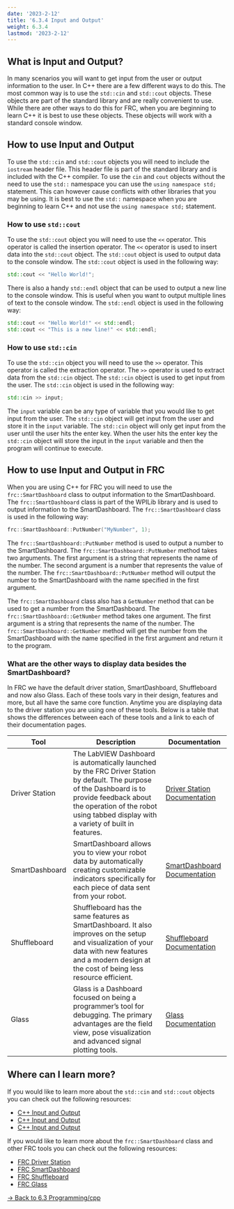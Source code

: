 ```yaml
---
date: '2023-2-12'
title: '6.3.4 Input and Output'
weight: 6.3.4
lastmod: '2023-2-12'
---
```


## What is Input and Output?

In many scenarios you will want to get input from the user or output information to the user. In C++ there are a few different ways to do this. The most common way is to use the `std::cin` and `std::cout` objects. These objects are part of the standard library and are really convenient to use. While there are other ways to do this for FRC, when you are beginning to learn C++ it is best to use these objects. These objects will work with a standard console window.

## How to use Input and Output

To use the `std::cin` and `std::cout` objects you will need to include the `iostream` header file. This header file is part of the standard library and is included with the C++ compiler. To use the `cin` and `cout` objects without the need to use the `std::` namespace you can use the `using namespace std;` statement. This can however cause conflicts with other libraries that you may be using. It is best to use the `std::` namespace when you are beginning to learn C++ and not use the `using namespace std;` statement.

### How to use `std::cout`

To use the `std::cout` object you will need to use the `<<` operator. This operator is called the insertion operator. The `<<` operator is used to insert data into the `std::cout` object. The `std::cout` object is used to output data to the console window. The `std::cout` object is used in the following way:

```cpp
std::cout << "Hello World!";
```

There is also a handy `std::endl` object that can be used to output a new line to the console window. This is useful when you want to output multiple lines of text to the console window. The `std::endl` object is used in the following way:

```cpp
std::cout << "Hello World!" << std::endl;
std::cout << "This is a new line!" << std::endl;
```

### How to use `std::cin`

To use the `std::cin` object you will need to use the `>>` operator. This operator is called the extraction operator. The `>>` operator is used to extract data from the `std::cin` object. The `std::cin` object is used to get input from the user. The `std::cin` object is used in the following way:

```cpp
std::cin >> input;
```

The `input` variable can be any type of variable that you would like to get input from the user. The `std::cin` object will get input from the user and store it in the `input` variable. The `std::cin` object will only get input from the user until the user hits the enter key. When the user hits the enter key the `std::cin` object will store the input in the `input` variable and then the program will continue to execute.

## How to use Input and Output in FRC

When you are using C++ for FRC you will need to use the `frc::SmartDashboard` class to output information to the SmartDashboard. The `frc::SmartDashboard` class is part of the WPILib library and is used to output information to the SmartDashboard. The `frc::SmartDashboard` class is used in the following way:

```cpp
frc::SmartDashboard::PutNumber("MyNumber", 1);
```

The `frc::SmartDashboard::PutNumber` method is used to output a number to the SmartDashboard. The `frc::SmartDashboard::PutNumber` method takes two arguments. The first argument is a string that represents the name of the number. The second argument is a number that represents the value of the number. The `frc::SmartDashboard::PutNumber` method will output the number to the SmartDashboard with the name specified in the first argument.

The `frc::SmartDashboard` class also has a `GetNumber` method that can be used to get a number from the SmartDashboard. The `frc::SmartDashboard::GetNumber` method takes one argument. The first argument is a string that represents the name of the number. The `frc::SmartDashboard::GetNumber` method will get the number from the SmartDashboard with the name specified in the first argument and return it to the program.

### What are the other ways to display data besides the SmartDashboard?

In FRC we have the default driver station, SmartDashboard, Shuffleboard and now also Glass. Each of these tools vary in their design, features and more, but all have the same core function. Anytime you are displaying data to the driver station you are using one of these tools. Below is a table that shows the differences between each of these tools and a link to each of their documentation pages.

Tool | Description | Documentation
--- | --- | ---
Driver Station | The LabVIEW Dashboard is automatically launched by the FRC Driver Station by default. The purpose of the Dashboard is to provide feedback about the operation of the robot using tabbed display with a variety of built in features. | [Driver Station Documentation](https://docs.wpilib.org/en/stable/docs/software/dashboards/labview-dashboard/driver-station-labview-dashboard.html#frc-labview-dashboard)
SmartDashboard | SmartDashboard allows you to view your robot data by automatically creating customizable indicators specifically for each piece of data sent from your robot. | [SmartDashboard Documentation](https://docs.wpilib.org/en/stable/docs/controls-overviews/control-system-software.html#smartdashboard)
Shuffleboard | Shuffleboard has the same features as SmartDashboard. It also improves on the setup and visualization of your data with new features and a modern design at the cost of being less resource efficient. | [Shuffleboard Documentation](https://docs.wpilib.org/en/stable/docs/controls-overviews/control-system-software.html#shuffleboard)
Glass | Glass is a Dashboard focused on being a programmer’s tool for debugging. The primary advantages are the field view, pose visualization and advanced signal plotting tools. | [Glass Documentation](https://docs.wpilib.org/en/stable/docs/controls-overviews/control-system-software.html#glass)

## Where can I learn more?

If you would like to learn more about the `std::cin` and `std::cout` objects you can check out the following resources:

  * [C++ Input and Output](https://www.w3schools.com/cpp/cpp_user_input.asp)
  * [C++ Input and Output](https://www.tutorialspoint.com/cplusplus/cpp_input_output.htm)
  * [C++ Input and Output](https://www.geeksforgeeks.org/input-output-cpp/)

If you would like to learn more about the `frc::SmartDashboard` class and other FRC tools you can check out the following resources:

* [FRC Driver Station](https://docs.wpilib.org/en/stable/docs/software/dashboards/labview-dashboard/driver-station-labview-dashboard.html#frc-labview-dashboard)
* [FRC SmartDashboard](https://docs.wpilib.org/en/stable/docs/software/dashboards/smartdashboard/index.html#smartdashboard)
* [FRC Shuffleboard](https://docs.wpilib.org/en/stable/docs/software/dashboards/shuffleboard/index.html#shuffleboard)
* [FRC Glass](https://docs.wpilib.org/en/stable/docs/software/dashboards/glass/index.html#glass)

[-> Back to 6.3 Programming/cpp](/programming/cpp/)